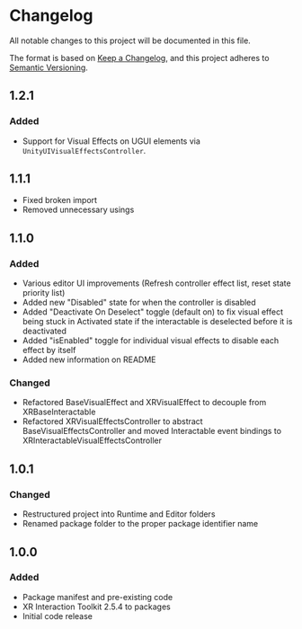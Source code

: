 # Changelog

All notable changes to this project will be documented in this file.

The format is based on [Keep a Changelog](https://keepachangelog.com/en/1.1.0/),
and this project adheres to [Semantic Versioning](https://semver.org/spec/v2.0.0.html).

## 1.2.1

### Added

- Support for Visual Effects on UGUI elements via `UnityUIVisualEffectsController`.

## 1.1.1

- Fixed broken import
- Removed unnecessary usings

## 1.1.0

### Added

- Various editor UI improvements (Refresh controller effect list, reset state priority list)
- Added new "Disabled" state for when the controller is disabled
- Added "Deactivate On Deselect" toggle (default on) to fix visual effect being stuck in Activated state if the interactable is deselected before it is deactivated
- Added "isEnabled" toggle for individual visual effects to disable each effect by itself
- Added new information on README

### Changed

- Refactored BaseVisualEffect and XRVisualEffect to decouple from XRBaseInteractable
- Refactored XRVisualEffectsController to abstract BaseVisualEffectsController and moved Interactable event bindings to XRInteractableVisualEffectsController

## 1.0.1

### Changed

- Restructured project into Runtime and Editor folders
- Renamed package folder to the proper package identifier name

## 1.0.0

### Added

- Package manifest and pre-existing code
- XR Interaction Toolkit 2.5.4 to packages
- Initial code release
